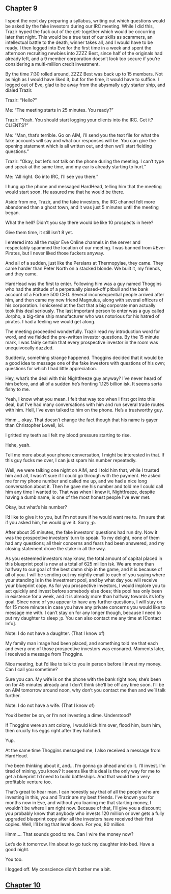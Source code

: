 ## Chapter 9

I spent the next day preparing a syllabus, writing out which questions would be asked by the fake investors during our IRC meeting. While I did this, Trazir hyped the fuck out of the get-together which would be occurring later that night. This would be a true test of our skills as scammers, an intellectual battle to the death, winner takes all, and I would have to be ready. I then logged into Eve for the first time in a week and spent the afternoon recruiting newbies into ZZZZ Best, since half of the originals had already left, and a 9 member corporation doesn’t look too secure if you’re considering a multi-million credit investment.

By the time 7:30 rolled around, ZZZZ Best was back up to 15 members. Not as high as I would have liked it, but for the time, it would have to suffice. I logged out of Eve, glad to be away from the abysmally ugly starter ship, and dialed Trazir.

Trazir: “Hello?”

Me: “The meeting starts in 25 minutes. You ready?”

Trazir: “Yeah. You should start logging your clients into the IRC. Get it? CLIENTS?”

Me: “Man, that’s terrible. Go on AIM, I’ll send you the text file for what the fake accounts will say and what our responses will be. You can give the opening statement which is all written out, and then we’ll start fielding questions.”

Trazir: “Okay, but let’s not talk on the phone during the meeting. I can’t type and speak at the same time, and my ear is already starting to hurt.”

Me: “All right. Go into IRC, I’ll see you there.”

I hung up the phone and messaged HardHead, telling him that the meeting would start soon. He assured me that he would be there.

Aside from me, Trazir, and the fake investors, the IRC channel felt more abandoned than a ghost town, and it was just 5 minutes until the meeting began.

<Trazir> What the hell? Didn’t you say there would be like 10 prospects in here?

<Me> Give them time, it still isn’t 8 yet.

I entered into all the major Eve Online channels in the server and respectably spammed the location of our meeting. I was banned from #Eve-Pirates, but I never liked those fuckers anyway.

And all of a sudden, just like the Persians at Thermopylae, they came. They came harder than Peter North on a stacked blonde. We built it, my friends, and they came.

HardHead was the first to enter. Following him was a guy named Thoggins who had the attitude of a perpetually pissed-off pitbull and the bank account of a Fortune 500 CEO. Several inconsequential people arrived after him, and then came my new friend Magnulus, along with several officers of his corporation. I snickered at the fact that a big corporate man actually took this deal seriously. The last important person to enter was a guy called Jorpho, a big-time ship manufacturer who was notorious for his hatred of pirates. I had a feeling we would get along.

The meeting proceeded wonderfully. Trazir read my introduction word for word, and we fielded the pre-written investor questions. By the 15 minute mark, I was fairly certain that every prospective investor in the room was unequivocally dazzled.

Suddenly, something strange happened. Thoggins decided that it would be a good idea to message one of the fake investors with questions of his own; questions for which I had little appreciation.

<Thoggins> Hey, what’s the deal with this Nightfreeze guy anyway? I’ve never heard of him before, and all of a sudden he’s fronting 1.125 billion isk. It seems sorta fishy to me.

<Fake Investor> Yeah, I know what you mean. I felt that way too when I first got into this deal, but I’ve had many conversations with him and run several trade routes with him. Hell, I’ve even talked to him on the phone. He’s a trustworthy guy.

<Thoggins> Hmm… okay. That doesn’t change the fact though that his name is gayer than Christopher Lowell, lol.

I gritted my teeth as I felt my blood pressure starting to rise.

<Fake Investor> Hehe, yeah.

<Thoggins> Tell me more about your phone conversation, I might be interested in that. If this guy fucks me over, I can just spam his number repeatedly.

<Fake Investor> Well, we were talking one night on AIM, and I told him that, while I trusted him and all, I wasn’t sure if I could go through with the payment. He asked me for my phone number and called me up, and we had a nice long conversation about it. Then he gave me his number and told me I could call him any time I wanted to. That was when I knew it, Nightfreeze, despite having a dumb name, is one of the most honest people I’ve ever met.

<Thoggins> Okay, but what’s his number?

<Fake Investor> I’d like to give it to you, but I’m not sure if he would want me to. I’m sure that if you asked him, he would give it. Sorry ;p.

After about 35 minutes, the fake investors’ questions had run dry. Now it was the prospective investors’ turn to speak. To my delight, none of them had any questions; all their concerns and fears had been answered, and my closing statement drove the stake in all the way.

<Nightfreeze> As you esteemed investors may know, the total amount of capital placed in this blueprint pool is now at a total of 625 million isk. We are more than halfway to our goal of the best damn ship in the game, and it is because of all of you. I will be sending out my nightly email to each of you saying where your standing is in the investment pool, and by what day you will receive your blueprint copy. As for you prospective investors, I would implore you to act quickly and invest before somebody else does; this pool has only been in existence for a week, and it is already more than halfway towards its lofty goal. Since none of you appear to have any further questions, I will stay on for 15 more minutes in case you have any private concerns you would like to message me with. I can’t stay on for any longer though, because I need to put my daughter to sleep ;p. You can also contact me any time at [Contact Info].

Note: I do not have a daughter. (That I know of)

My family man image had been placed, and something told me that each and every one of those prospective investors was ensnared. Moments later, I received a message from Thoggins.

<Thoggins> Nice meeting, but I’d like to talk to you in person before I invest my money. Can I call you sometime?

<Me> Sure you can. My wife is on the phone with the bank right now, she’s been on for 45 minutes already and I don’t think she’ll be off any time soon. I’ll be on AIM tomorrow around noon, why don’t you contact me then and we’ll talk further.

Note: I do not have a wife. (That I know of)

<Thoggins> You’d better be on, or I’m not investing a dime. Understood?

If Thoggins were an ant colony, I would kick him over, flood him, burn him, then crucify his eggs right after they hatched.

<Me> Yup.

At the same time Thoggins messaged me, I also received a message from HardHead.

<HardHead> I’ve been thinking about it, and… I’m gonna go ahead and do it. I’ll invest. I’m tired of mining, you know? It seems like this deal is the only way for me to get a blueprint I’d need to build battleships. And that would be a very profitable venture too.

<Me> That’s great to hear man. I can honestly say that of all the people who are investing in this, you and Trazir are my best friends. I’ve known you for months now in Eve, and without you loaning me that starting money, I wouldn’t be where I am right now. Because of that, I’ll give you a discount; you probably know that anybody who invests 120 million or over gets a fully upgraded blueprint copy after all the investors have received their first copies. Well, I’ll bring that level down. For you, 80 million.

<HardHead> Hmm…. That sounds good to me. Can I wire the money now?

<Me> Let’s do it tomorrow. I’m about to go tuck my daughter into bed. Have a good night.

<HardHead> You too.

I logged off. My conscience didn’t bother me a bit.

## [Chapter 10](10)
